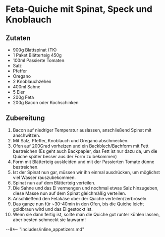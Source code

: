 # Feta-Quiche mit Spinat, Speck und Knoblauch

## Zutaten

- 900g Blattspinat (TK)
- 1 Paket Blätterteig 450g
- 100ml Passierte Tomaten
- Salz
- Pfeffer
- Oregano
- 2 Knoblauchzehen
- 400ml Sahne
- 5 Eier
- 200g Feta
- 200g Bacon oder Kochschinken

## Zubereitung

1. Bacon auf niedriger Temperatur auslassen, anschließend Spinat mit anschwitzen.
2. Mit Salz, Pfeffer, Knoblauch und Oregano abschmecken.
3. Ofen auf 200Grad vorheizen und ein Backblech/Bachform mit Fett bestreichen (Es geht auch Backpapier, das Fett ist nur dazu da, um die Quiche später besser aus der Form zu bekommen)
4. Form mit Blätterteig auskleiden und mit der Passierten Tomate dünne bestreichen.
5. Ist der Spinat nun gar, müssen wir ihn einmal ausdrücken, um möglichst viel Wasser rauszubekommen.
6. Spinat nun auf dem Blätterteig verteilen.
7. Die Sahne und das Ei vermengen und nochmal etwas Salz hinzugeben, diese Masse nun auf dem Spinat gleichmäßig verteilen.
8. Anschließend den Fetakäse ober der Quiche verteilen/zerbröseln. 
9. Das ganze nun für ~30-40min in den Ofen, bis die Quiche leicht goldbraun wird und das Ei gestockt ist.
10. Wenn sie dann fertig ist, sollte man die Quiche gut runter kühlen lassen, aber besten schmeckt sie lauwarm!

--8<-- "includes/inline_appetizers.md"
